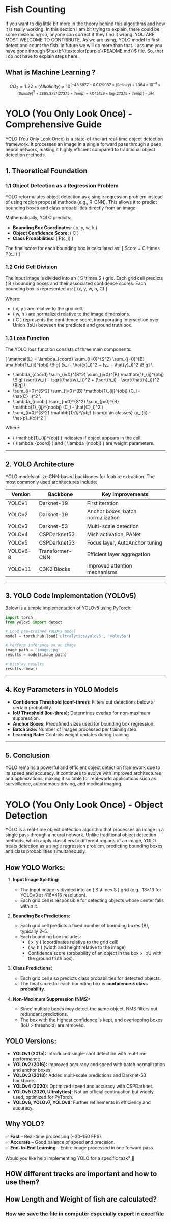  # Fish Counting 
 If you want to dig little bit more in the theory behind this algorithms and how it is really working. In this section I am bit trying to explain, there could be some misleading
 so, anyone can correct if they find it wrong. YOU ARE MOST WELCOME TO CONTRIBUTE.
 As we are using, YOLO model to first detect and count the fish. In future we will do more than that. 
 I assume you have gone through $\textbf{\textcolor{purple}{README.md}}$ file. So, that I do not have to explain steps here.

## What is Machine Learning ?


$$
CO_2 = 1.22 \times (Alkalinity) \times 10^{(-43.6977 - 0.0129037 \times (Salinity) + 1.364 \times 10^{-4} \times (Salinity)^2 + 2885.378 / (273.15 + Temp) + 7.045159 \times \log(273.15 + Temp)) - pH}
$$



# YOLO (You Only Look Once) - Comprehensive Guide

YOLO (You Only Look Once) is a state-of-the-art real-time object detection framework. It processes an image in a single forward pass through a deep neural network, making it highly efficient compared to traditional object detection methods.

## **1. Theoretical Foundation**

### **1.1 Object Detection as a Regression Problem**

YOLO reformulates object detection as a single regression problem instead of using region proposal methods (e.g., R-CNN). This allows it to predict bounding boxes and class probabilities directly from an image.

Mathematically, YOLO predicts:
- **Bounding Box Coordinates**: \( x, y, w, h \)
- **Object Confidence Score**: \( C \)
- **Class Probabilities**: \( P(c_i) \)

The final score for each bounding box is calculated as:
\[
Score = C \times P(c_i)
\]

### **1.2 Grid Cell Division**

The input image is divided into an \( S \times S \) grid. Each grid cell predicts \( B \) bounding boxes and their associated confidence scores. Each bounding box is represented as:
\[
(x, y, w, h, C)
\]

Where:
- \( x, y \) are relative to the grid cell.
- \( w, h \) are normalized relative to the image dimensions.
- \( C \) represents the confidence score, incorporating Intersection over Union (IoU) between the predicted and ground truth box.

### **1.3 Loss Function**

The YOLO loss function consists of three main components:

\[
\mathcal{L} = \lambda_{coord} \sum_{i=0}^{S^2} \sum_{j=0}^{B} \mathbb{1}_{ij}^{obj} \Big[ (x_i - \hat{x}_i)^2 + (y_i - \hat{y}_i)^2 \Big] \\
+ \lambda_{coord} \sum_{i=0}^{S^2} \sum_{j=0}^{B} \mathbb{1}_{ij}^{obj} \Big[ (\sqrt{w_i} - \sqrt{\hat{w}_i})^2 + (\sqrt{h_i} - \sqrt{\hat{h}_i})^2 \Big] \\
+ \sum_{i=0}^{S^2} \sum_{j=0}^{B} \mathbb{1}_{ij}^{obj} (C_i - \hat{C}_i)^2 \\
+ \lambda_{noobj} \sum_{i=0}^{S^2} \sum_{j=0}^{B} \mathbb{1}_{ij}^{noobj} (C_i - \hat{C}_i)^2 \\
+ \sum_{i=0}^{S^2} \mathbb{1}_{i}^{obj} \sum_{c \in classes} (p_i(c) - \hat{p}_i(c))^2
\]

Where:
- \( \mathbb{1}_{ij}^{obj} \) indicates if object appears in the cell.
- \( \lambda_{coord} \) and \( \lambda_{noobj} \) are weight parameters.

---

## **2. YOLO Architecture**

YOLO models utilize CNN-based backbones for feature extraction. The most commonly used architectures include:

| Version  | Backbone          | Key Improvements |
|----------|------------------|------------------|
| YOLOv1   | Darknet-19       | First iteration |
| YOLOv2   | Darknet-19       | Anchor boxes, batch normalization |
| YOLOv3   | Darknet-53       | Multi-scale detection |
| YOLOv4   | CSPDarknet53     | Mish activation, PANet |
| YOLOv5   | CSPDarknet53     | Focus layer, AutoAnchor tuning |
| YOLOv6-8 | Transformer-CNN  | Efficient layer aggregation |
| YOLOv11  | C3K2 Blocks      | Improved attention mechanisms |

---

## **3. YOLO Code Implementation (YOLOv5)**

Below is a simple implementation of YOLOv5 using PyTorch:

```python
import torch
from yolov5 import detect

# Load pre-trained YOLOv5 model
model = torch.hub.load('ultralytics/yolov5', 'yolov5s')

# Perform inference on an image
image_path = 'image.jpg'
results = model(image_path)

# Display results
results.show()
```

---

## **4. Key Parameters in YOLO Models**

- **Confidence Threshold (conf-thres):** Filters out detections below a certain probability.
- **IoU Threshold (iou-thres):** Determines overlap for non-maximum suppression.
- **Anchor Boxes:** Predefined sizes used for bounding box regression.
- **Batch Size:** Number of images processed per training step.
- **Learning Rate:** Controls weight updates during training.

---

## **5. Conclusion**

YOLO remains a powerful and efficient object detection framework due to its speed and accuracy. It continues to evolve with improved architectures and optimizations, making it suitable for real-world applications such as surveillance, autonomous driving, and medical imaging.

















 # YOLO (You Only Look Once) - Object Detection

YOLO is a real-time object detection algorithm that processes an image in a single pass through a neural network. Unlike traditional object detection methods, which apply classifiers to different regions of an image, YOLO treats detection as a single regression problem, predicting bounding boxes and class probabilities simultaneously.

## **How YOLO Works:**

1. **Input Image Splitting:**  
   - The input image is divided into an \( S \times S \) grid (e.g., 13×13 for YOLOv3 at 416×416 resolution).
   - Each grid cell is responsible for detecting objects whose center falls within it.

2. **Bounding Box Predictions:**  
   - Each grid cell predicts a fixed number of bounding boxes (B), typically 2–5.
   - Each bounding box includes:
     - \( x, y \) (coordinates relative to the grid cell)
     - \( w, h \) (width and height relative to the image)
     - Confidence score (probability of an object in the box × IoU with the ground truth box).

3. **Class Predictions:**  
   - Each grid cell also predicts class probabilities for detected objects.
   - The final score for each bounding box is **confidence × class probability**.

4. **Non-Maximum Suppression (NMS):**  
   - Since multiple boxes may detect the same object, NMS filters out redundant predictions.
   - The box with the highest confidence is kept, and overlapping boxes (IoU > threshold) are removed.

## **YOLO Versions:**

- **YOLOv1 (2015):** Introduced single-shot detection with real-time performance.
- **YOLOv2 (2016):** Improved accuracy and speed with batch normalization and anchor boxes.
- **YOLOv3 (2018):** Added multi-scale predictions and Darknet-53 backbone.
- **YOLOv4 (2020):** Optimized speed and accuracy with CSPDarknet.
- **YOLOv5 (2020, Ultralytics):** Not an official continuation but widely used, optimized for PyTorch.
- **YOLOv6, YOLOv7, YOLOv8:** Further refinements in efficiency and accuracy.

## **Why YOLO?**
✅ **Fast** – Real-time processing (~30–150 FPS).  
✅ **Accurate** – Good balance of speed and precision.  
✅ **End-to-End Learning** – Entire image processed in one forward pass.

Would you like help implementing YOLO for a specific task? 🚀

 ## HOW different tracks are important and how to use them?
 ## How Length and Weight of fish are calculated?
 ### How we save the file in computer especially export in excel file 


